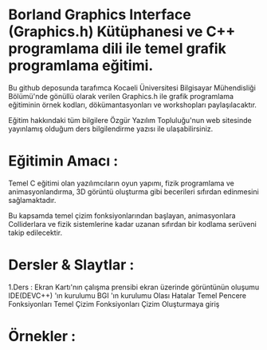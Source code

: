 # Borland Graphics Interface (Graphics.h) Kütüphanesi ve C++ programlama dili ile temel grafik programlama eğitimi.
Bu github deposunda tarafımca Kocaeli Üniversitesi Bilgisayar Mühendisliği Bölümü'nde gönüllü olarak verilen Graphics.h ile grafik 
programlama eğitiminin örnek kodları, dökümantasyonları ve workshopları paylaşılacaktır.

Eğitim hakkındaki tüm bilgilere Özgür Yazılım Topluluğu'nun web sitesinde yayınlamış olduğum ders bilgilendirme yazısı ile ulaşabilirsiniz.

# Eğitimin Amacı :
Temel C eğitimi olan yazılımcıların oyun yapımı, fizik programlama ve animasyonlandırma, 3D görüntü oluşturma gibi becerileri 
sıfırdan edinmesini sağlamaktadır.

Bu kapsamda temel çizim fonksiyonlarından başlayan, animasyonlara Colliderlara ve fizik sistemlerine kadar uzanan sıfırdan bir kodlama 
serüveni takip edilecektir.

# Dersler & Slaytlar :

1.Ders : 
Ekran Kartı'nın çalışma prensibi
ekran üzerinde görüntünün oluşumu
IDE(DEVC++) 'ın kurulumu
BGI 'ın kurulumu
Olası Hatalar
Temel Pencere Fonksiyonları
Temel Çizim Fonksiyonları
Çizim Oluşturmaya giriş

# Örnekler :
